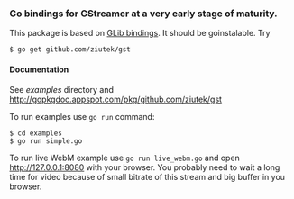 ### Go bindings for GStreamer at a very early stage of maturity.

This package is based on [GLib bindings](https://github.com/greenkeytech/glib). It
should be goinstalable. Try

    $ go get github.com/ziutek/gst

#### Documentation

See *examples* directory and http://gopkgdoc.appspot.com/pkg/github.com/ziutek/gst

To run examples use `go run` command:

	$ cd examples
	$ go run simple.go

To run live WebM example use `go run live_webm.go` and open
http://127.0.0.1:8080 with your browser. You probably need to wait a long time
for video because of small bitrate of this stream and big buffer in you browser.
